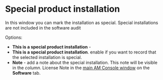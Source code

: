 # Special product installation
 
In this window you can mark the installation as special. Special installations are not included in the software audit
 
Options:

- **This is a special product installation** -
- **This is a special product installation**.
 enable if you want to record that the selected installation is special.
- **Note** - add a note about the special installation. This note will be visible in the *column*.
 License Note in the [main AM Console window](../../../../alvao-asset-management-console) on the **Software** tab.
